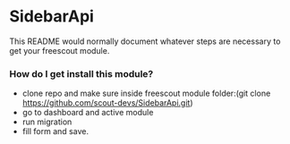 # SidebarApi #

This README would normally document whatever steps are necessary to get your freescout module.

### How do I get install this module? ###

* clone repo and make sure inside freescout module folder:(git clone https://github.com/scout-devs/SidebarApi.git)
* go to dashboard and active module
* run migration
* fill form and save.
